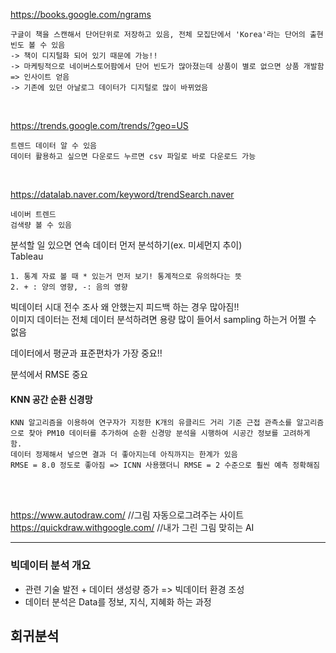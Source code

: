 https://books.google.com/ngrams  
```
구글이 책을 스캔해서 단어단위로 저장하고 있음, 전체 모집단에서 'Korea'라는 단어의 출현 빈도 볼 수 있음  
-> 책이 디지털화 되어 있기 때문에 가능!!  
-> 마케팅적으로 네이버스토어팜에서 단어 빈도가 많아졌는데 상품이 별로 없으면 상품 개발함 => 인사이트 얻음  
-> 기존에 있던 아날로그 데이터가 디지털로 많이 바뀌었음  
```
<br>

https://trends.google.com/trends/?geo=US  
```
트렌드 데이터 알 수 있음  
데이터 활용하고 싶으면 다운로드 누르면 csv 파일로 바로 다운로드 가능  
```
<br>

https://datalab.naver.com/keyword/trendSearch.naver  
```
네이버 트렌드   
검색량 볼 수 있음     
```

분석할 일 있으면 연속 데이터 먼저 분석하기(ex. 미세먼지 추이)   
Tableau  

```
1. 통계 자료 볼 때 * 있는거 먼저 보기! 통계적으로 유의하다는 뜻  
2. + : 양의 영향, -: 음의 영향    
```

빅데이터 시대 전수 조사 왜 안했는지 피드백 하는 경우 많아짐!!  
이미지 데이터는 전체 데이터 분석하려면 용량 많이 들어서 sampling 하는거 어쩔 수 없음  

데이터에서 평균과 표준편차가 가장 중요!!   

분석에서 RMSE 중요  

#### KNN 공간 순환 신경망  
```
KNN 알고리즘을 이용하여 연구자가 지정한 K개의 유클리드 거리 기준 근접 관측소를 알고리즘으로 찾아 PM10 데이터를 추가하여 순환 신경망 분석을 시행하여 시공간 정보를 고려하게 함.  
데이터 정제해서 넣으면 결과 더 좋아지는데 아직까지는 한계가 있음   
RMSE = 8.0 정도로 좋아짐 => ICNN 사용했더니 RMSE = 2 수준으로 훨씬 예측 정확해짐   
```
<br>
<br>

https://www.autodraw.com/       //그림 자동으로그려주는 사이트  
https://quickdraw.withgoogle.com/      //내가 그린 그림 맞히는 AI  

---


### 빅데이터 분석 개요
- 관련 기술 발전 + 데이터 생성량 증가 => 빅데이터 환경 조성   
- 데이터 분석은 Data를 정보, 지식, 지혜화 하는 과정

## 회귀분석



